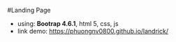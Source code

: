 #Landing Page


- using: **Bootrap 4.6.1**, html 5, css, js
- link demo: https://phuongnv0800.github.io/landrick/
